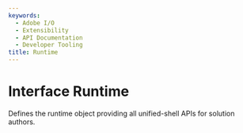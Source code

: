 ```yaml
---
keywords:
  - Adobe I/O
  - Extensibility
  - API Documentation
  - Developer Tooling
title: Runtime
---
```


# Interface Runtime

Defines the runtime object providing all unified-shell APIs for solution authors.
